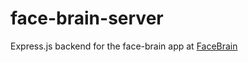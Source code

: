 # face-brain-server

Express.js backend for the face-brain app at [FaceBrain](https://github.com/gonzric1/face-brain)